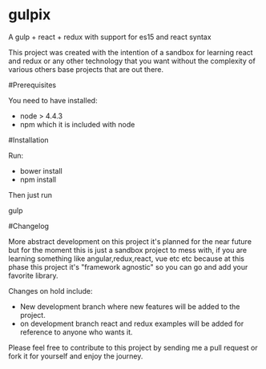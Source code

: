 # gulpix
A gulp + react + redux with support for es15 and react syntax

This project was created with the intention of a sandbox for learning react and redux or any other technology that you want
without the complexity of various others base projects that are out there.

#Prerequisites

You need to have installed:

* node > 4.4.3
* npm which it is included with node

#Installation

Run:

* bower install
* npm install

Then just run

gulp

#Changelog

More abstract development on this project it's planned for the near future but for the moment this is just a sandbox project to mess with, if you are learning something like angular,redux,react, vue etc etc because at this phase this project it's "framework agnostic"
so you can go and add your favorite library.

Changes on hold include:

* New development branch where new features will be added to the project.
* on development branch react and redux examples will be added for reference to anyone who wants it.

Please feel free to contribute to this project by sending me a pull request or fork it for yourself and enjoy the journey.
